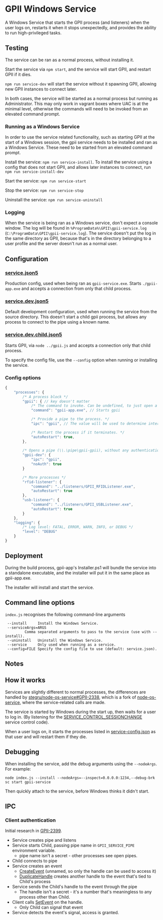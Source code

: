# GPII Windows Service

A Windows Service that starts the GPII process (and listeners) when the user logs on, restarts it when it stops
unexpectedly, and provides the ability to run high-privileged tasks.

## Testing

The service can be ran as a normal process, without installing it.

Start the service via `npm start`, and the service will start GPII, and restart GPII if it dies.

`npm run service-dev` will start the service without it spawning GPII, allowing new GPII instances to connect later.

In both cases, the service will be started as a normal process but running as Administrator. This may only work in
vagrant boxes where UAC is at the minimal level, otherwise the commands will need to be invoked from an elevated command
prompt.

### Running as a Windows Service

In order to use the service related functionality, such as starting GPII at the start of a Windows session, the gpii
service needs to be installed and ran as a Windows Service. These need to be started from an elevated command prompt.

Install the service: `npm run service-install`. To install the service using a config that does not start GPII, and
allows later instances to connect, run `npm run service-install-dev`

Start the service: `npm run service-start`

Stop the service: `npm run service-stop`

Uninstall the service: `npm run service-uninstall`

### Logging

When the service is being ran as a Windows service, don't expect a console window. The log will be found in
`%ProgramData%\GPII\gpii-service.log` (`C:\ProgramData\GPII\gpii-service.log`). The service doesn't put the log in the
same directory as GPII, because that's in the directory belonging to a user profile and the server doesn't run as a
normal user.

## Configuration

### [service.json5](config/service.json5)

Production config, used when being ran as `gpii-service.exe`. Starts `./gpii-app.exe` and accepts a connection from only
that child process.

### [service.dev.json5](config/service.dev.json5)

Default development configuration, used when running the service from the source directory. This doesn't start a child
gpii process, but allows any process to connect to the pipe using a known name.

### [service.dev.child.json5](config/service.dev.child.json5)

Starts GPII, via `node ../gpii.js` and accepts a connection only that child process.


To specify the config file, use the `--config` option when running or installing the service.

### Config options

```javascript
{
    "processes": {
        /* A process block */
        "gpii": { // key doesn't matter
            /* The command to invoke. Can be undefined, to just open a pipe. */
            "command": "gpii-app.exe", // Starts gpii

            /* Provide a pipe to the process. */
            "ipc": "gpii", // The value will be used to determine internally what the pipe does (nothing special at the moment)

            /* Restart the process if it terminates. */
            "autoRestart": true,
        },
        
        /* Opens a pipe (\\.\pipe\gpii-gpii), without any authentication. */
        "gpii-dev": {
            "ipc": "gpii",
            "noAuth": true
        }

        /* More processes */
        "rfid-listener": {
            "command": "../listeners/GPII_RFIDListener.exe",
            "autoRestart": true
        },
        "usb-listener": {
            "command": "../listeners/GPII_USBListener.exe",
            "autoRestart": true
        }
    },
    "logging": {
        /* Log level: FATAL, ERROR, WARN, INFO, or DEBUG */
        "level": "DEBUG"
    }
}
```


## Deployment

During the build process, gpii-app's Installer.ps1 will bundle the service into a standalone executable, and the
installer will put it in the same place as gpii-app.exe.

The installer will install and start the service.

## Command line options

`index.js` recognises the following command-line arguments 

```
 --install     Install the Windows Service.
 --serviceArgs=ARGS
         Comma separated arguments to pass to the service (use with --install).
 --uninstall   Uninstall the Windows Service.
 --service     Only used when running as a service.
 --config=FILE Specify the config file to use (default: service.json).
```


## Notes

## How it works

Services are slightly different to normal processes, the differences are handled by
[stegru/node-os-service#GPII-2338](https://github.com/stegru/node-os-service/tree/GPII-2338), which is a fork of
[node-os-service](https://github.com/stephenwvickers/node-os-service), where the service-related calls are made.

The service is started by Windows during the start up, then waits for a user to log in. (By listening for the
[SERVICE_CONTROL_SESSIONCHANGE](https://msdn.microsoft.com/library/windows/desktop/ms683241.aspx)
service control code).

When a user logs on, it starts the processes listed in [service-config.json](service-config.json) as that user and will
restart them if they die.

## Debugging

When installing the service, add the debug arguments using the `--nodeArgs`. For example:

```
node index.js --install --nodeArgs=--inspect=0.0.0.0:1234,--debug-brk
sc start gpii-service
```

Then quickly attach to the service, before Windows thinks it didn't start.

## IPC

### Client authentication

Initial research in [GPII-2399](https://issues.gpii.net/browse/GPII-2399).

* Service creates pipe and listens
* Service starts Child, passing pipe name in `GPII_SERVICE_PIPE` environment variable.
    * pipe name isn't a secret - other processes see open pipes.
* Child connects to pipe
* Service creates an event
    * [CreateEvent](https://msdn.microsoft.com/library/ms682396) (unnamed, so only the handle can be used to access it)
    * [DuplicateHandle](https://msdn.microsoft.com/library/ms724251) creates another handle to the event that's tied to Child's process
* Service sends the Child's handle to the event through the pipe
    * The handle isn't a secret - it's a number that's meaningless to any process other than Child.
* Client calls [SetEvent](https://msdn.microsoft.com/library/ms686211) on the handle.
    * Only Child can signal that event
* Service detects the event's signal, access is granted.

